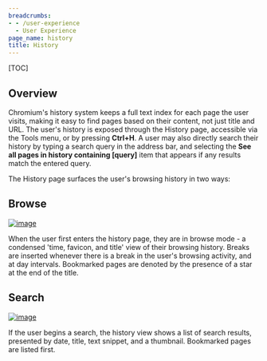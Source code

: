 ```yaml
---
breadcrumbs:
- - /user-experience
  - User Experience
page_name: history
title: History
---
```


[TOC]

## Overview

Chromium's history system keeps a full text index for each page the user visits,
making it easy to find pages based on their content, not just title and URL. The
user's history is exposed through the History page, accessible via the Tools
menu, or by pressing **Ctrl+H**. A user may also directly search their history
by typing a search query in the address bar, and selecting the **See all pages
in history containing \[query\]** item that appears if any results match the
entered query.

The History page surfaces the user's browsing history in two ways:

## Browse

[<img alt="image"
src="/user-experience/history/history_browse.png">](/user-experience/history/history_browse.png)

When the user first enters the history page, they are in browse mode - a
condensed 'time, favicon, and title' view of their browsing history. Breaks are
inserted whenever there is a break in the user's browsing activity, and at day
intervals. Bookmarked pages are denoted by the presence of a star at the end of
the title.

## Search

[<img alt="image"
src="/user-experience/history/history_results.png">](/user-experience/history/history_results.png)

If the user begins a search, the history view shows a list of search results,
presented by date, title, text snippet, and a thumbnail. Bookmarked pages are
listed first.
